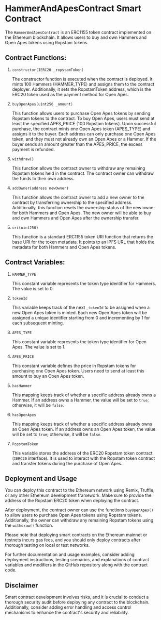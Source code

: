 # HammerAndApesContract Smart Contract

The `HammerAndApesContract` is an ERC1155 token contract implemented on the Ethereum blockchain. It allows users to buy and own Hammers and Open Apes tokens using Ropstam tokens.

## Contract Functions:

1. `constructor(IERC20 _ropstamToken)`

   The constructor function is executed when the contract is deployed. It mints 100 Hammers (HAMMER_TYPE) and assigns them to the contract deployer. Additionally, it sets the RopstamToken address, which is the ERC20 token used as the payment method for Open Apes.

2. `buyOpenApes(uint256 _amount)`

   This function allows users to purchase Open Apes tokens by sending Ropstam tokens to the contract. To buy Open Apes, users must send at least the specified APES_PRICE (100 Ropstam tokens). Upon successful purchase, the contract mints one Open Apes token (APES_TYPE) and assigns it to the buyer. Each address can only purchase one Open Apes token, and they must not already own an Open Apes or a Hammer. If the buyer sends an amount greater than the APES_PRICE, the excess payment is refunded.

3. `withdraw()`

   This function allows the contract owner to withdraw any remaining Ropstam tokens held in the contract. The contract owner can withdraw the funds to their own address.

4. `addOwner(address newOwner)`

   This function allows the contract owner to add a new owner to the contract by transferring ownership to the specified address. Additionally, this function resets the ownership status of the new owner for both Hammers and Open Apes. The new owner will be able to buy and own Hammers and Open Apes after the ownership transfer.

5. `uri(uint256)`

   This function is a standard ERC1155 token URI function that returns the base URI for the token metadata. It points to an IPFS URL that holds the metadata for both Hammers and Open Apes tokens.

## Contract Variables:

1. `HAMMER_TYPE`

   This constant variable represents the token type identifier for Hammers. The value is set to 0.

2. `tokenId`

   This variable keeps track of the next `_tokenId` to be assigned when a new Open Apes token is minted. Each new Open Apes token will be assigned a unique identifier starting from 0 and incrementing by 1 for each subsequent minting.

3. `APES_TYPE`

   This constant variable represents the token type identifier for Open Apes. The value is set to 1.

4. `APES_PRICE`

   This constant variable defines the price in Ropstam tokens for purchasing one Open Apes token. Users need to send at least this amount to buy an Open Apes token.

5. `hasHammer`

   This mapping keeps track of whether a specific address already owns a Hammer. If an address owns a Hammer, the value will be set to `true`; otherwise, it will be `false`.

6. `hasOpenApes`

   This mapping keeps track of whether a specific address already owns an Open Apes token. If an address owns an Open Apes token, the value will be set to `true`; otherwise, it will be `false`.

7. `RopstamToken`

   This variable stores the address of the ERC20 Ropstam token contract (`IERC20` interface). It is used to interact with the Ropstam token contract and transfer tokens during the purchase of Open Apes.

## Deployment and Usage

You can deploy this contract to the Ethereum network using Remix, Truffle, or any other Ethereum development framework. Make sure to provide the address of the Ropstam ERC20 token when deploying the contract.

After deployment, the contract owner can use the functions `buyOpenApes()` to allow users to purchase Open Apes tokens using Ropstam tokens. Additionally, the owner can withdraw any remaining Ropstam tokens using the `withdraw()` function.

Please note that deploying smart contracts on the Ethereum mainnet or testnets incurs gas fees, and you should only deploy contracts after thorough testing on local or test networks.

For further documentation and usage examples, consider adding deployment instructions, testing scenarios, and explanations of contract variables and modifiers in the GitHub repository along with the contract code.

## Disclaimer

Smart contract development involves risks, and it is crucial to conduct a thorough security audit before deploying any contract to the blockchain. Additionally, consider adding error handling and access control mechanisms to enhance the contract's security and reliability.
